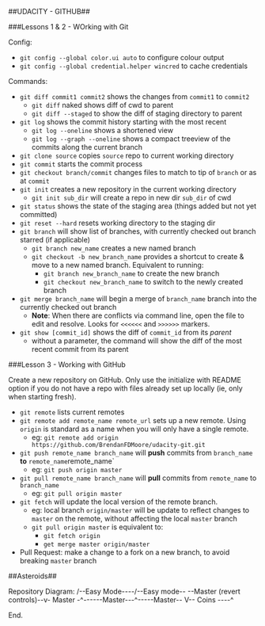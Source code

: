 ##UDACITY - GITHUB##

###Lessons 1 & 2 - WOrking with Git

Config:
- `git config --global color.ui auto` to configure colour output
- `git config --global credential.helper wincred` to cache credentials

Commands:

- `git diff commit1 commit2` shows the changes from `commit1` to `commit2`
	- `git diff` naked shows diff of cwd to parent
	- `git diff --staged` to show the diff of staging directory to parent
- `git log` shows the commit history starting with the most recent
	- `git log --oneline` shows a shortened view
	- `git log --graph --oneline` shows a compact treeview of the commits along the current branch
- `git clone source` copies `source` repo to current working directory
- `git commit` starts the commit process
- `git checkout branch/commit` changes files to match to tip of `branch` or as at `commit`
- `git init` creates a new repository in the current working directory
	- `git init sub_dir` will create a repo in new dir `sub_dir` of cwd
- `git status` shows the state of the staging area (things added but not yet committed)
- `git reset --hard` resets working directory to the staging dir
- `git branch` will show list of branches, with currently checked out branch starred (if applicable)
	- `git branch new_name` creates a new named branch
	- `git checkout -b new_branch_name` provides a shortcut to create & move to a new named branch. Equivalent to running:
		- `git branch new_branch_name` to create the new branch
		- `git checkout new_branch_name` to switch to the newly created branch
- `git merge branch_name` will begin a merge of `branch_name` branch into the currently checked out branch
	- **Note**: When there are conflicts via command line, open the file to edit and resolve. Looks for `<<<<<<` and `>>>>>>` markers.
- `git show [commit_id]` shows the diff of `commit_id` from its *parent*
	- without a parameter, the command will show the diff of the most recent commit from its parent

###Lesson 3 - Working with GitHub

Create a new repository on GitHub. Only use the initialize with README option if you do not have a repo with files already set up locally (ie, only when starting fresh).

- `git remote` lists current remotes
- `git remote add remote_name remote_url` sets up a new remote. Using `origin` is standard as a name when you will only have a single remote.
	- eg: `git remote add origin https://github.com/BrendanFDMoore/udacity-git.git`
- `git push remote_name branch_name` will **push** commits from `branch_name` **to** `remote_name`remote_name`
	- eg: `git push origin master`
- `git pull remote_name branch_name` will **pull** commits from `remote_name` to `branch_name`
	- eg: `git pull origin master`
- `git fetch` will update the local version of the remote branch. 
	- eg: local branch `origin/master` will be update to reflect changes to `master` on the remote, without affecting the local `master` branch
	- `git pull origin master` is equivalent to:
		- `git fetch origin`
		- `get merge master origin/master`
- Pull Request: make a change to a fork on a new branch, to avoid breaking `master` branch


##Asteroids##

Repository Diagram:
                                            /--Easy Mode----/--Easy mode--
    --Master (revert controls)--v- Master -^------Master---^-----Master--
                                V-- Coins ----^

End.